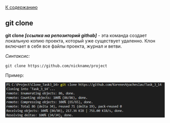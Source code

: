 [К содержанию](./readme.md)
## git clone
**git clone *[ссылка на репозиторий githab]*** - эта команда создает локальную копию проекта, который уже существует удаленно. Клон включает в себя все файлы проекта, журнал и ветви.

_Синтаксис:_
```
git clone https://github.com/nickname/project
```

Пример:

![git clone.png](./assets/git%20clone.png)